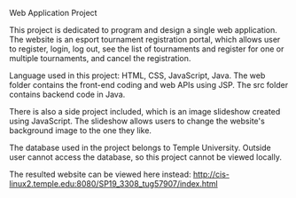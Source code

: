 Web Application Project

This project is dedicated to program and design a single web application. The website is an esport tournament registration portal, which allows user to register, login, log out, see the list of tournaments and register for one or multiple tournaments, and cancel the registration.

Language used in this project: HTML, CSS, JavaScript, Java. The web folder contains the front-end coding and web APIs using JSP. The src folder contains backend code in Java.

There is also a side project included, which is an image slideshow created using JavaScript. The slideshow allows users to change the website's background image to the one they like.

The database used in the project belongs to Temple University. Outside user cannot access the database, so this project cannot be viewed locally.

The resulted website can be viewed here instead: http://cis-linux2.temple.edu:8080/SP19_3308_tug57907/index.html